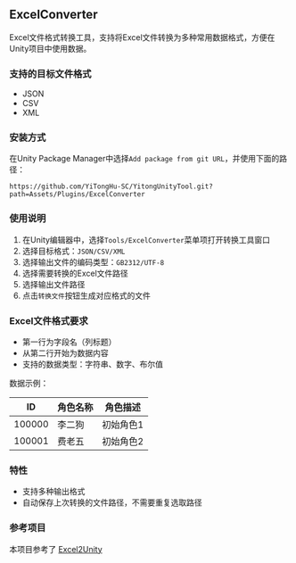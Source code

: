 ## ExcelConverter

Excel文件格式转换工具，支持将Excel文件转换为多种常用数据格式，方便在Unity项目中使用数据。

### 支持的目标文件格式

- JSON
- CSV
- XML

### 安装方式

在Unity Package Manager中选择`Add package from git URL`，并使用下面的路径：

```
https://github.com/YiTongHu-SC/YitongUnityTool.git?path=Assets/Plugins/ExcelConverter
```

### 使用说明

1. 在Unity编辑器中，选择`Tools/ExcelConverter`菜单项打开转换工具窗口
2. 选择目标格式：`JSON/CSV/XML`
3. 选择输出文件的编码类型：`GB2312/UTF-8`
3. 选择需要转换的Excel文件路径
4. 选择输出文件路径
4. 点击`转换文件`按钮生成对应格式的文件

### Excel文件格式要求

- 第一行为字段名（列标题）
- 从第二行开始为数据内容
- 支持的数据类型：字符串、数字、布尔值

数据示例：

| ID     | 角色名称 | 角色描述  |
|--------|------|-------|
| 100000 | 李二狗  | 初始角色1 |
| 100001 | 费老五  | 初始角色2 |

### 特性

- 支持多种输出格式
- 自动保存上次转换的文件路径，不需要重复选取路径

### 参考项目

本项目参考了 [Excel2Unity](https://github.com/qinyuanpei/Excel2Unity.git)